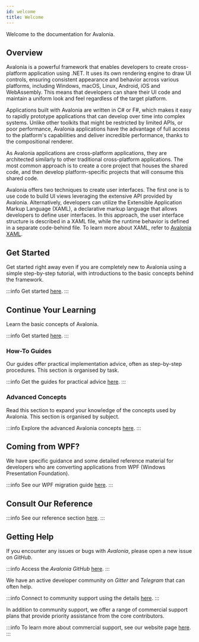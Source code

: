 ```yaml
---
id: welcome
title: Welcome
---
```


Welcome to the documentation for Avalonia.

## Overview 
Avalonia is a powerful framework that enables developers to create cross-platform application using .NET. It uses its own rendering engine to draw UI controls, ensuring consistent appearance and behavior across various platforms, including Windows, macOS, Linux, Android, iOS and WebAssembly. This means that developers can share their UI code and maintain a uniform look and feel regardless of the target platform.

Applications built with Avalonia are written in C# or F#, which makes it easy to rapidly prototype applications that can develop over time into complex systems. Unlike other toolkits that might be restricted by limited APIs, or poor performance, Avalonia applications have the advantage of full access to the platform's capabilities and deliver incredible performance, thanks to the compositional renderer. 


As Avalonia applications are cross-platform applications, they are architected similarly to other traditional cross-platform applications. The most common approach is to create a core project that houses the shared code, and then develop platform-specific projects that will consume this shared code.

Avalonia offers two techniques to create user interfaces. The first one is to use code to build UI views leveraging the extensive API provided by Avalonia. Alternatively, developers can utilize the Extensible Application Markup Language (XAML), a declarative markup language that allows developers to define user interfaces. In this approach, the user interface structure is described in a XAML file, while the runtime behavior is defined in a separate code-behind file. To learn more about XAML, refer to [Avalonia XAML](basics/user-interface/introduction-to-xaml).

## Get Started

Get started right away even if you are completely new to Avalonia using a simple step-by-step tutorial, with introductions to the basic concepts behind the framework.

:::info
Get started [here](get-started).
:::

## Continue Your Learning

Learn the basic concepts of Avalonia.

:::info
Get started [here](basics).
:::

### How-To Guides

Our guides offer practical implementation advice, often as step-by-step procedures. This section is organised by task.

:::info
Get the guides for practical advice [here](guidess).
:::
### Advanced Concepts

Read this section to expand your knowledge of the concepts used by Avalonia. This section is organised by subject.

:::info
Explore the advanced Avalonia concepts [here](concepts).
:::

## Coming from WPF?

We have specific guidance and some detailed reference material for developers who are converting applications from WPF (Windows Presentation Foundation).

:::info
See our WPF migration guide [here](get-started/wpf).
:::

## Consult Our Reference

:::info
See our reference section [here](reference).
:::

## Getting Help

If you encounter any issues or bugs with _Avalonia_, please open a new issue on _GitHub_.

:::info
Access the _Avalonia_ _GitHub_ [here](https://github.com/AvaloniaUI/Avalonia).
:::

We have an active developer community on _Gitter_ and _Telegram_ that can often help.

:::info
Connect to community support using the details [here](community.md).
:::

In addition to community support, we offer a range of commercial support plans that provide priority assistance from the core contributors.

:::info
To learn more about commercial support, see our website page [here](https://avaloniaui.net/Support).
:::